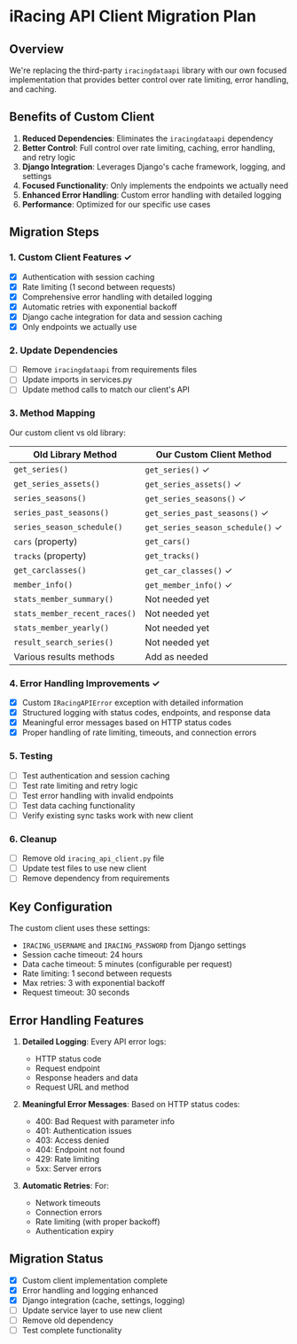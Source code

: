 # iRacing API Client Migration Plan

## Overview
We're replacing the third-party `iracingdataapi` library with our own focused implementation that provides better control over rate limiting, error handling, and caching.

## Benefits of Custom Client

1. **Reduced Dependencies**: Eliminates the `iracingdataapi` dependency
2. **Better Control**: Full control over rate limiting, caching, error handling, and retry logic
3. **Django Integration**: Leverages Django's cache framework, logging, and settings
4. **Focused Functionality**: Only implements the endpoints we actually need
5. **Enhanced Error Handling**: Custom error handling with detailed logging
6. **Performance**: Optimized for our specific use cases

## Migration Steps

### 1. Custom Client Features ✓
- [x] Authentication with session caching
- [x] Rate limiting (1 second between requests)
- [x] Comprehensive error handling with detailed logging
- [x] Automatic retries with exponential backoff
- [x] Django cache integration for data and session caching
- [x] Only endpoints we actually use

### 2. Update Dependencies
- [ ] Remove `iracingdataapi` from requirements files
- [ ] Update imports in services.py
- [ ] Update method calls to match our client's API

### 3. Method Mapping
Our custom client vs old library:

| Old Library Method | Our Custom Client Method |
|--------------------|--------------------------|
| `get_series()` | `get_series()` ✓ |
| `get_series_assets()` | `get_series_assets()` ✓ |
| `series_seasons()` | `get_series_seasons()` ✓ |
| `series_past_seasons()` | `get_series_past_seasons()` ✓ |
| `series_season_schedule()` | `get_series_season_schedule()` ✓ |
| `cars` (property) | `get_cars()` |
| `tracks` (property) | `get_tracks()` |
| `get_carclasses()` | `get_car_classes()` ✓ |
| `member_info()` | `get_member_info()` ✓ |
| `stats_member_summary()` | Not needed yet |
| `stats_member_recent_races()` | Not needed yet |
| `stats_member_yearly()` | Not needed yet |
| `result_search_series()` | Not needed yet |
| Various results methods | Add as needed |

### 4. Error Handling Improvements ✓
- [x] Custom `IRacingAPIError` exception with detailed information
- [x] Structured logging with status codes, endpoints, and response data
- [x] Meaningful error messages based on HTTP status codes
- [x] Proper handling of rate limiting, timeouts, and connection errors

### 5. Testing
- [ ] Test authentication and session caching
- [ ] Test rate limiting and retry logic
- [ ] Test error handling with invalid endpoints
- [ ] Test data caching functionality
- [ ] Verify existing sync tasks work with new client

### 6. Cleanup
- [ ] Remove old `iracing_api_client.py` file
- [ ] Update test files to use new client
- [ ] Remove dependency from requirements

## Key Configuration

The custom client uses these settings:
- `IRACING_USERNAME` and `IRACING_PASSWORD` from Django settings
- Session cache timeout: 24 hours
- Data cache timeout: 5 minutes (configurable per request)
- Rate limiting: 1 second between requests
- Max retries: 3 with exponential backoff
- Request timeout: 30 seconds

## Error Handling Features

1. **Detailed Logging**: Every API error logs:
   - HTTP status code
   - Request endpoint
   - Response headers and data
   - Request URL and method

2. **Meaningful Error Messages**: Based on HTTP status codes:
   - 400: Bad Request with parameter info
   - 401: Authentication issues
   - 403: Access denied
   - 404: Endpoint not found
   - 429: Rate limiting
   - 5xx: Server errors

3. **Automatic Retries**: For:
   - Network timeouts
   - Connection errors
   - Rate limiting (with proper backoff)
   - Authentication expiry

## Migration Status
- [x] Custom client implementation complete
- [x] Error handling and logging enhanced
- [x] Django integration (cache, settings, logging)
- [ ] Update service layer to use new client
- [ ] Remove old dependency
- [ ] Test complete functionality 
